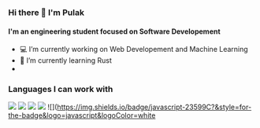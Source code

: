 ### Hi there 👋 I'm Pulak
#### I'm an engineering student focused on Software Developement

- 💻 I’m currently working on Web Developement and Machine Learning
- 🌱 I’m currently learning Rust
- 

### Languages I can work with
![](https://img.shields.io/badge/c-23cc59?&style=for-the-badge&logo=c&logoColor=white)
![](https://img.shields.io/badge/c++-230059?&style=for-the-badge&logo=c%2B%2B&logoColor=white)
![](https://img.shields.io/badge/python-2d043f?&style=for-the-badge&logo=python&logoColor=white)
![](https://img.shields.io/badge/java-5382a1?&style=for-the-badge&logo=java&logoColor=white")
![](https://img.shields.io/badge/javascript-23599C?&style=for-the-badge&logo=javascript&logoColor=white
